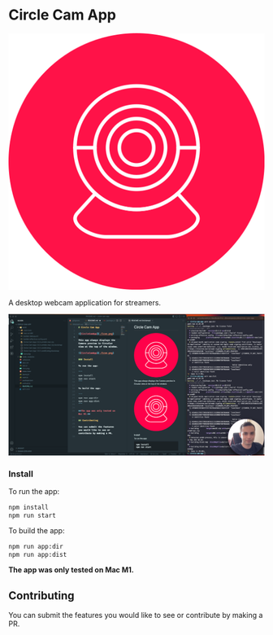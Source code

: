 # Circle Cam App

![CircleCamApp](./icon.png)

A desktop webcam application for streamers.

![CircleCamApp](./preview.png)

### Install

To run the app:

```
npm install
npm run start
```

To build the app:

```
npm run app:dir
npm run app:dist
```

**The app was only tested on Mac M1.**

## Contributing

You can submit the features you would like to see or contribute by making a PR.
